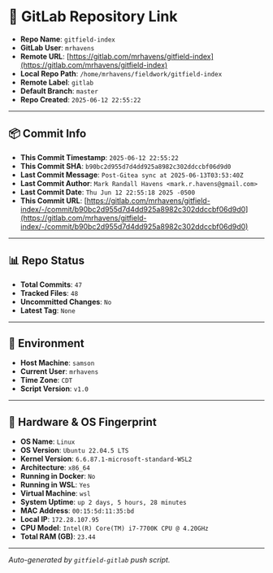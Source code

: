 # 🔗 GitLab Repository Link

- **Repo Name**: `gitfield-index`
- **GitLab User**: `mrhavens`
- **Remote URL**: [https://gitlab.com/mrhavens/gitfield-index](https://gitlab.com/mrhavens/gitfield-index)
- **Local Repo Path**: `/home/mrhavens/fieldwork/gitfield-index`
- **Remote Label**: `gitlab`
- **Default Branch**: `master`
- **Repo Created**: `2025-06-12 22:55:22`

---

## 📦 Commit Info

- **This Commit Timestamp**: `2025-06-12 22:55:22`
- **This Commit SHA**: `b90bc2d955d7d4dd925a8982c302ddccbf06d9d0`
- **Last Commit Message**: `Post-Gitea sync at 2025-06-13T03:53:40Z`
- **Last Commit Author**: `Mark Randall Havens <mark.r.havens@gmail.com>`
- **Last Commit Date**: `Thu Jun 12 22:55:18 2025 -0500`
- **This Commit URL**: [https://gitlab.com/mrhavens/gitfield-index/-/commit/b90bc2d955d7d4dd925a8982c302ddccbf06d9d0](https://gitlab.com/mrhavens/gitfield-index/-/commit/b90bc2d955d7d4dd925a8982c302ddccbf06d9d0)

---

## 📊 Repo Status

- **Total Commits**: `47`
- **Tracked Files**: `48`
- **Uncommitted Changes**: `No`
- **Latest Tag**: `None`

---

## 🧽 Environment

- **Host Machine**: `samson`
- **Current User**: `mrhavens`
- **Time Zone**: `CDT`
- **Script Version**: `v1.0`

---

## 🧬 Hardware & OS Fingerprint

- **OS Name**: `Linux`
- **OS Version**: `Ubuntu 22.04.5 LTS`
- **Kernel Version**: `6.6.87.1-microsoft-standard-WSL2`
- **Architecture**: `x86_64`
- **Running in Docker**: `No`
- **Running in WSL**: `Yes`
- **Virtual Machine**: `wsl`
- **System Uptime**: `up 2 days, 5 hours, 28 minutes`
- **MAC Address**: `00:15:5d:11:35:bd`
- **Local IP**: `172.28.107.95`
- **CPU Model**: `Intel(R) Core(TM) i7-7700K CPU @ 4.20GHz`
- **Total RAM (GB)**: `23.44`

---

_Auto-generated by `gitfield-gitlab` push script._

